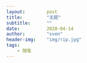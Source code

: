 ```yaml
---
layout:        post  
title:         "无题"  
subtitle:      ""  
date:          2020-04-14
author:        "sven"  
header-img:    "img/rip.jpg"
tags:
    - 随笔
---
```


